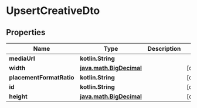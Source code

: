 
# UpsertCreativeDto

## Properties
Name | Type | Description | Notes
------------ | ------------- | ------------- | -------------
**mediaUrl** | **kotlin.String** |  | 
**width** | [**java.math.BigDecimal**](java.math.BigDecimal.md) |  |  [optional]
**placementFormatRatio** | **kotlin.String** |  |  [optional]
**id** | **kotlin.String** |  |  [optional]
**height** | [**java.math.BigDecimal**](java.math.BigDecimal.md) |  |  [optional]



